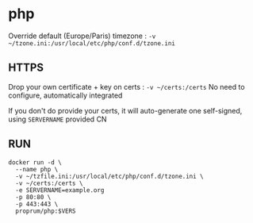 # php

Override default (Europe/Paris) timezone : `-v ~/tzone.ini:/usr/local/etc/php/conf.d/tzone.ini`

## HTTPS ##

Drop your own certificate + key on certs : `-v ~/certs:/certs` No need to configure, automatically integrated

If you don't do provide your certs, it will auto-generate one self-signed, using `SERVERNAME` provided CN



## RUN ##

```
docker run -d \
  --name php \
  -v ~/tzfile.ini:/usr/local/etc/php/conf.d/tzone.ini \
  -v ~/certs:/certs \
  -e SERVERNAME=example.org
  -p 80:80 \
  -p 443:443 \
  proprum/php:$VERS
```

